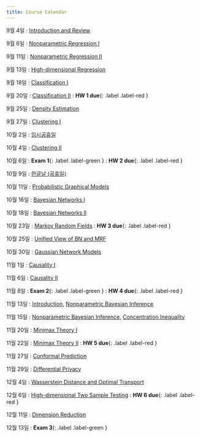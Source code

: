 ```yaml
---
title: Course Calendar
---
```


9월 4일
: [Introduction and Review](/fall23/assets/downloads/Introduction.pdf)

9월 6일
: [Nonparametric Regression I](/fall23/assets/downloads/lecture_2.pdf)

9월 11일
: [Nonparametric Regression II](/fall23/assets/downloads/lecture_2B.pdf)

9월 13일
: [High-dimensional Regression](#)

9월 18일
: [Classification I](#)

9월 20일
: [Classification II](#)
  :  **HW 1 due**{: .label .label-red }

9월 25일
: [Density Estimation](#)

9월 27일
: [Clustering I](#)

10월 2일
: [임시공휴일](#)

10월 4일
: [Clustering II](#)

10월 6일
: **Exam 1**{: .label .label-green }
  :  **HW 2 due**{: .label .label-red }

10월 9일
: [한글날 (공휴일)](#)

10월 11일
: [Probabilistic Graphical Models](#)

10월 16일
: [Bayesian Networks I](#)

10월 18일
: [Bayesian Networks II](#)

10월 23일
: [Markov Random Fields](#)
  :  **HW 3 due**{: .label .label-red }

10월 25일
: [Unified View of BN and MRF](#)

10월 30일
: [Gaussian Network Models](#)

11월 1일
: [Causality I](#)

11월 6일
: [Causality II](#)

11월 8일
: **Exam 2**{: .label .label-green }
  :  **HW 4 due**{: .label .label-red }

11월 13일
: [Introduction](/fall23/assets/downloads/module3_intro.pdf), [Nonparametric Bayesian Inference](/fall23/assets/downloads/nonparbayes.pdf)

11월 15일
: [Nonparametric Bayesian Inference](/fall23/assets/downloads/nonparbayes.pdf), [Concentration Inequality](/fall23/assets/downloads/concentration.pdf)

11월 20일
: [Minimax Theory I](#)

11월 22일
: [Minimax Theory II](#)
  :  **HW 5 due**{: .label .label-red }

11월 27일
: [Conformal Prediction](#)

11월 29일
: [Differential Privacy](#)

12월 4일
: [Wasserstein Distance and Optimal Transport](#)

12월 6일
: [High-dimensional Two Sample Testing](#)
  :  **HW 6 due**{: .label .label-red }

12월 11일
: [Dimension Reduction](#)

12월 13일
: **Exam 3**{: .label .label-green }